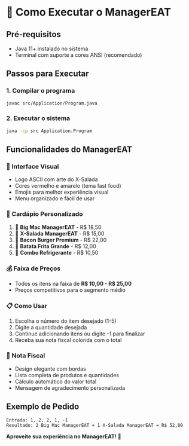 # 🍔 Como Executar o ManagerEAT

## Pré-requisitos
- Java 11+ instalado no sistema
- Terminal com suporte a cores ANSI (recomendado)

## Passos para Executar

### 1. Compilar o programa
```bash
javac src/Application/Program.java
```

### 2. Executar o sistema
```bash
java -cp src Application.Program
```

## Funcionalidades do ManagerEAT

### 🎨 Interface Visual
- Logo ASCII com arte do X-Salada
- Cores vermelho e amarelo (tema fast food)
- Emojis para melhor experiência visual
- Menu organizado e fácil de usar

### 🍟 Cardápio Personalizado
1. 🍔 **Big Mac ManagerEAT** - R$ 18,50
2. 🥗 **X-Salada ManagerEAT** - R$ 15,00  
3. 🥓 **Bacon Burger Premium** - R$ 22,00
4. 🍟 **Batata Frita Grande** - R$ 12,00
5. 🥤 **Combo Refrigerante** - R$ 10,50

### 💰 Faixa de Preços
- Todos os itens na faixa de **R$ 10,00 - R$ 25,00**
- Preços competitivos para o segmento médio

### 📋 Como Usar
1. Escolha o número do item desejado (1-5)
2. Digite a quantidade desejada
3. Continue adicionando itens ou digite -1 para finalizar
4. Receba sua nota fiscal colorida com o total

### 🧾 Nota Fiscal
- Design elegante com bordas
- Lista completa de produtos e quantidades
- Cálculo automático do valor total
- Mensagem de agradecimento personalizada

## Exemplo de Pedido
```
Entrada: 1, 2, 2, 1, -1
Resultado: 2 Big Mac ManagerEAT + 1 X-Salada ManagerEAT = R$ 52,00
```

**Aproveite sua experiência no ManagerEAT! 🎉**